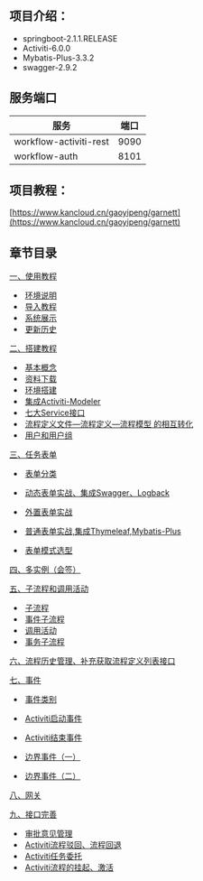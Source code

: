 ## 项目介绍：
* springboot-2.1.1.RELEASE
* Activiti-6.0.0
* Mybatis-Plus-3.3.2
* swagger-2.9.2

## 服务端口
| 服务                   | 端口 |
| ---------------------- | ---- |
| workflow-activiti-rest | 9090 |
| workflow-auth          | 8101 |


## 项目教程：
[https://www.kancloud.cn/gaoyipeng/garnett](https://www.kancloud.cn/gaoyipeng/garnett)

## 章节目录

[一、使用教程](https://www.kancloud.cn/gaoyipeng/garnett/1822588)

- ​     [环境说明](https://www.kancloud.cn/gaoyipeng/garnett/1822589)
- ​     [导入教程](https://www.kancloud.cn/gaoyipeng/garnett/1822590)
- ​     [系统展示](https://www.kancloud.cn/gaoyipeng/garnett/1822591)
- ​     [更新历史](https://www.kancloud.cn/gaoyipeng/garnett/1846895)

[二、搭建教程](https://www.kancloud.cn/gaoyipeng/garnett/1822592)

- ​     [基本概念](https://www.kancloud.cn/gaoyipeng/garnett/1822593)
- ​     [资料下载](https://www.kancloud.cn/gaoyipeng/garnett/1902086)
- ​     [环境搭建](https://www.kancloud.cn/gaoyipeng/garnett/1822594)
- ​     [集成Activiti-Modeler](https://www.kancloud.cn/gaoyipeng/garnett/1822595)
- ​     [七大Service接口](https://www.kancloud.cn/gaoyipeng/garnett/1822596)
- ​     [流程定义文件—流程定义—流程模型 的相互转化](https://www.kancloud.cn/gaoyipeng/garnett/1822597)
- ​     [用户和用户组](https://www.kancloud.cn/gaoyipeng/garnett/1822598)

[三、任务表单](https://www.kancloud.cn/gaoyipeng/garnett/1881703)

- ​     [表单分类](https://www.kancloud.cn/gaoyipeng/garnett/1822599)

- ​     [动态表单实战、集成Swagger、Logback](https://www.kancloud.cn/gaoyipeng/garnett/1822600)

- ​     [外置表单实战](https://www.kancloud.cn/gaoyipeng/garnett/1822601)

- ​     [普通表单实战,集成Thymeleaf,Mybatis-Plus](https://www.kancloud.cn/gaoyipeng/garnett/1822602)

- ​     [表单模式选型](https://www.kancloud.cn/gaoyipeng/garnett/1822603)

  

[四、多实例（会签）](https://www.kancloud.cn/gaoyipeng/garnett/1822604)

[五、子流程和调用活动](https://www.kancloud.cn/gaoyipeng/garnett/1881704)

- ​     [子流程](https://www.kancloud.cn/gaoyipeng/garnett/1822605)
- ​     [事件子流程](https://www.kancloud.cn/gaoyipeng/garnett/1822606)
- ​     [调用活动](https://www.kancloud.cn/gaoyipeng/garnett/1822607)
- ​     [事务子流程](https://www.kancloud.cn/gaoyipeng/garnett/1902087)

[六、流程历史管理、补充获取流程定义列表接口](https://www.kancloud.cn/gaoyipeng/garnett/1846896)

 [七、事件](https://www.kancloud.cn/gaoyipeng/garnett/1881705)

- ​     [事件类别](https://www.kancloud.cn/gaoyipeng/garnett/1902088)

- ​     [Activiti启动事件](https://www.kancloud.cn/gaoyipeng/garnett/1881706)

- ​     [Activiti结束事件](https://www.kancloud.cn/gaoyipeng/garnett/1902089)

- ​     [边界事件（一）](https://www.kancloud.cn/gaoyipeng/garnett/1902090)

- ​     [边界事件（二）](https://www.kancloud.cn/gaoyipeng/garnett/1902091)


 [八、网关](https://www.kancloud.cn/gaoyipeng/garnett/1912370)

 [九、接口完善](https://www.kancloud.cn/gaoyipeng/garnett/1912371)

- ​	  [审批意见管理](https://www.kancloud.cn/gaoyipeng/garnett/1912372)
- ​	  [Activiti流程驳回、流程回退](https://www.kancloud.cn/gaoyipeng/garnett/1934888)
- ​	  [Activiti任务委托](https://www.kancloud.cn/gaoyipeng/garnett/1934889)
- ​	  [Activiti流程的挂起、激活](https://www.kancloud.cn/gaoyipeng/garnett/1934890)
